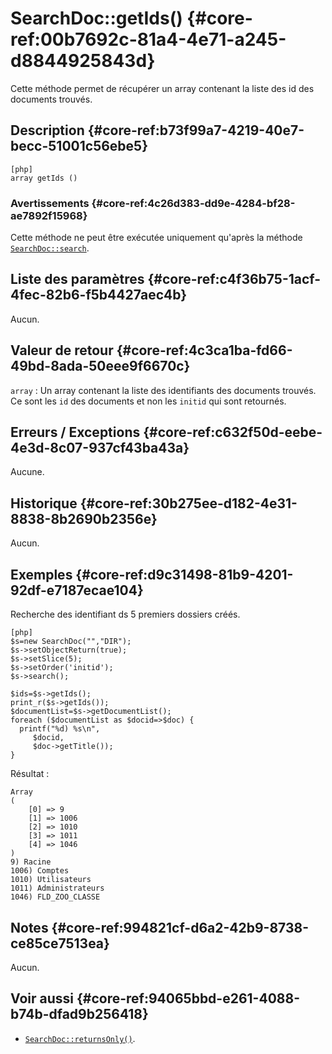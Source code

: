 # SearchDoc::getIds() {#core-ref:00b7692c-81a4-4e71-a245-d8844925843d}

<div class="short-description">
Cette méthode permet de récupérer un array contenant la liste des 
id des documents trouvés.
</div>


## Description {#core-ref:b73f99a7-4219-40e7-becc-51001c56ebe5}

    [php]
    array getIds ()

### Avertissements {#core-ref:4c26d383-dd9e-4284-bf28-ae7892f15968}

Cette méthode ne peut être exécutée uniquement qu'après la méthode
[`SearchDoc::search`][SearchDoc].

## Liste des paramètres {#core-ref:c4f36b75-1acf-4fec-82b6-f5b4427aec4b}

Aucun.

## Valeur de retour {#core-ref:4c3ca1ba-fd66-49bd-8ada-50eee9f6670c}

`array`
:   Un array contenant la liste des identifiants des documents trouvés.  
    Ce sont les `id` des documents et non les `initid` qui sont retournés.

## Erreurs / Exceptions {#core-ref:c632f50d-eebe-4e3d-8c07-937cf43ba43a}

Aucune.

## Historique {#core-ref:30b275ee-d182-4e31-8838-8b2690b2356e}

Aucun.

## Exemples {#core-ref:d9c31498-81b9-4201-92df-e7187ecae104}

Recherche des identifiant ds 5 premiers dossiers créés.

    [php]
    $s=new SearchDoc("","DIR");
    $s->setObjectReturn(true);
    $s->setSlice(5);
    $s->setOrder('initid');
    $s->search();
    
    $ids=$s->getIds();
    print_r($s->getIds());
    $documentList=$s->getDocumentList();
    foreach ($documentList as $docid=>$doc) {
      printf("%d) %s\n", 
         $docid,
         $doc->getTitle());
    }

Résultat :

    Array
    (
        [0] => 9
        [1] => 1006
        [2] => 1010
        [3] => 1011
        [4] => 1046
    )
    9) Racine
    1006) Comptes
    1010) Utilisateurs
    1011) Administrateurs
    1046) FLD_ZOO_CLASSE


## Notes {#core-ref:994821cf-d6a2-42b9-8738-ce85ce7513ea}

Aucun.

## Voir aussi {#core-ref:94065bbd-e261-4088-b74b-dfad9b256418}

*   [`SearchDoc::returnsOnly()`][returnsonly].

<!-- links -->

[phpArray]:     http://www.php.net/manual/fr/book.array.php "PHP Array"
[SearchDoc]:    #core-ref:6f5cc024-66e4-429e-9071-67d4523a8e08
[returnsonly]:  #core-ref:6429b289-8fec-4c7e-8906-5f367c5bf59d